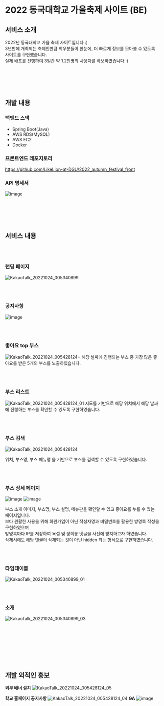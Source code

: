 #  2022 동국대학교 가을축제 사이트 (BE)


## 서비스 소개

2022년 동국대학교 가을 축제 사이트입니다 :) <br>
3년만에 개최되는 축제인만큼 학우분들이 한눈에, 더 빠르게 정보를 모아볼 수 있도록 사이트를 구현했습니다. <br>
실제 배포를 진행하여 3일간 약 1.2만명의 사용자를 확보하였습니다 :)

<br><br><br><br>

## 개발 내용 

### 백엔드 스택
- Spring Boot(Java)
- AWS RDS(MySQL)
- AWS EC2 
- Docker

### 프론트엔드 레포지토리
https://github.com/LikeLion-at-DGU/2022_autumn_festival_front

### API 명세서
![image](https://user-images.githubusercontent.com/81295661/197403494-0f980290-1128-4948-b8db-20d5ee47219e.png)


<br><br><br><br>


## 서비스 내용
<br><br>
### 랜딩 페이지
![KakaoTalk_20221024_005340899](https://user-images.githubusercontent.com/81295661/197402824-5c161f9e-20a8-4473-83c6-010547f422ec.png)

<br><br>

### 공지사항
![image](https://user-images.githubusercontent.com/81295661/197403184-3a999fd5-c841-4c7f-aba6-68eea10b66c6.png)

<br><br>

### 좋아요 top 부스
![KakaoTalk_20221024_005428124](https://user-images.githubusercontent.com/81295661/197402861-b7d1cadc-62d8-4da7-8855-7af334a1db42.png)=
해당 날짜에 진행되는 부스 중 가장 많은 좋아요를 받은 5개의 부스를 노출하였습니다.

<br><br>

### 부스 리스트
![KakaoTalk_20221024_005428124_01](https://user-images.githubusercontent.com/81295661/197402966-cfd0177d-e788-47d7-a841-f4a8b213efd4.png)
지도를 기반으로 해당 위치에서 해당 날짜에 진행하는 부스를 확인할 수 있도록 구현하였습니다.

<br><br>

### 부스 검색
![KakaoTalk_20221024_005428124](https://user-images.githubusercontent.com/81295661/197402923-aeb95d64-837d-45bb-8994-6a9945fe9046.png)

위치, 부스명, 부스 메뉴명 을 기반으로 부스를 검색할 수 있도록 구현하였습니다.

<br><br>

### 부스 상세 페이지
![image](https://user-images.githubusercontent.com/81295661/197403199-6e256833-779b-410e-bfe0-4bda47473403.png)
![image](https://user-images.githubusercontent.com/81295661/197403228-421fb5f0-3376-4096-b83c-3c97ead32ab2.png)

부스 소개 이미지, 부스명, 부스 설명, 메뉴판을 확인할 수 있고 좋아요를 누를 수 있는 페이지입니다.
<br> 보다 원활한 사용을 위해 회원가입이 아닌 작성자명과 비밀번호를 활용한 방명록 작성을 구현하였으며
<br> 방명록마다 IP를 저장하여 욕설 및 성희롱 댓글을 사전에 방지하고자 하였습니다. 
<br> 삭제시에도 해당 댓글이 삭제되는 것이 아닌  hidden 되는 형식으로 구현하였습니다.

<br><br>

### 타임테이블
![KakaoTalk_20221024_005340899_01](https://user-images.githubusercontent.com/81295661/197403323-68b88f7b-4406-4a4d-87b4-d1412ac64445.png)


<br><br>

### 소개

![KakaoTalk_20221024_005340899_03](https://user-images.githubusercontent.com/81295661/197403350-e22a985f-fcd1-4a2c-91f9-d91955578f96.png)


<br><br>

<br><br><br><br>


## 개발 외적인 홍보

__외부 배너 설치__
![KakaoTalk_20221024_005428124_05](https://user-images.githubusercontent.com/81295661/197403705-d7997e9a-823a-4c90-b606-d9ebd915d73a.png)

__학교 홈페이지 공지사항__
![KakaoTalk_20221024_005428124_04](https://user-images.githubusercontent.com/81295661/197403715-17812ec7-c12f-4830-b229-8a3625f37f07.png)
__GA__
![image](https://user-images.githubusercontent.com/81295661/197403425-149d1f9d-3567-47f0-b332-211998fa2735.png)





